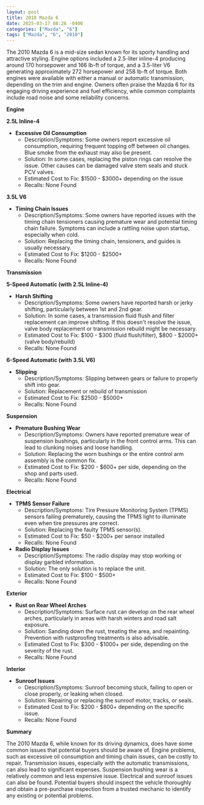 ```yaml
---
layout: post
title: 2010 Mazda 6
date: 2025-03-17 08:26 -0400
categories: ["Mazda", "6"]
tags: ["Mazda", "6", "2010"]
---
```

The 2010 Mazda 6 is a mid-size sedan known for its sporty handling and attractive styling. Engine options included a 2.5-liter inline-4 producing around 170 horsepower and 166 lb-ft of torque, and a 3.5-liter V6 generating approximately 272 horsepower and 258 lb-ft of torque. Both engines were available with either a manual or automatic transmission, depending on the trim and engine. Owners often praise the Mazda 6 for its engaging driving experience and fuel efficiency, while common complaints include road noise and some reliability concerns.

**Engine**

**2.5L Inline-4**

*   **Excessive Oil Consumption**
    *   Description/Symptoms: Some owners report excessive oil consumption, requiring frequent topping off between oil changes. Blue smoke from the exhaust may also be present.
    *   Solution: In some cases, replacing the piston rings can resolve the issue. Other causes can be damaged valve stem seals and stuck PCV valves.
    *   Estimated Cost to Fix: $1500 - $3000+ depending on the issue
    *   Recalls: None Found

**3.5L V6**

*   **Timing Chain Issues**
    *   Description/Symptoms: Some owners have reported issues with the timing chain tensioners causing premature wear and potential timing chain failure. Symptoms can include a rattling noise upon startup, especially when cold.
    *   Solution: Replacing the timing chain, tensioners, and guides is usually necessary.
    *   Estimated Cost to Fix: $1200 - $2500+
    *   Recalls: None Found

**Transmission**

**5-Speed Automatic (with 2.5L Inline-4)**

*   **Harsh Shifting**
    *   Description/Symptoms: Some owners have reported harsh or jerky shifting, particularly between 1st and 2nd gear.
    *   Solution: In some cases, a transmission fluid flush and filter replacement can improve shifting. If this doesn't resolve the issue, valve body replacement or transmission rebuild might be necessary.
    *   Estimated Cost to Fix: $100 - $300 (fluid flush/filter), $800 - $2000+ (valve body/rebuild)
    *   Recalls: None Found

**6-Speed Automatic (with 3.5L V6)**

*   **Slipping**
    *   Description/Symptoms: Slipping between gears or failure to properly shift into gear.
    *   Solution: Replacement or rebuild of transmission
    *   Estimated Cost to Fix: $2500 - $5000+
    *   Recalls: None Found

**Suspension**

*   **Premature Bushing Wear**
    *   Description/Symptoms: Owners have reported premature wear of suspension bushings, particularly in the front control arms. This can lead to clunking noises and loose handling.
    *   Solution: Replacing the worn bushings or the entire control arm assembly is the common fix.
    *   Estimated Cost to Fix: $200 - $600+ per side, depending on the shop and parts used.
    *   Recalls: None Found

**Electrical**

*   **TPMS Sensor Failure**
    *   Description/Symptoms: Tire Pressure Monitoring System (TPMS) sensors failing prematurely, causing the TPMS light to illuminate even when tire pressures are correct.
    *   Solution: Replacing the faulty TPMS sensor(s).
    *   Estimated Cost to Fix: $50 - $200+ per sensor installed
    *   Recalls: None Found
*   **Radio Display Issues**
    *   Description/Symptoms: The radio display may stop working or display garbled information.
    *   Solution: The only solution is to replace the unit.
    *   Estimated Cost to Fix: $100 - $500+
    *   Recalls: None Found

**Exterior**

*   **Rust on Rear Wheel Arches**
    *   Description/Symptoms: Surface rust can develop on the rear wheel arches, particularly in areas with harsh winters and road salt exposure.
    *   Solution: Sanding down the rust, treating the area, and repainting. Prevention with rustproofing treatments is also advisable.
    *   Estimated Cost to Fix: $300 - $1000+ per side, depending on the severity of the rust.
    *   Recalls: None Found

**Interior**

*   **Sunroof Issues**
    *   Description/Symptoms: Sunroof becoming stuck, failing to open or close properly, or leaking when closed.
    *   Solution: Repairing or replacing the sunroof motor, tracks, or seals.
    *   Estimated Cost to Fix: $200 - $800+ depending on the specific issue.
    *   Recalls: None Found

**Summary**

The 2010 Mazda 6, while known for its driving dynamics, does have some common issues that potential buyers should be aware of. Engine problems, such as excessive oil consumption and timing chain issues, can be costly to repair. Transmission issues, especially with the automatic transmissions, can also lead to significant expenses. Suspension bushing wear is a relatively common and less expensive issue. Electrical and sunroof issues can also be found. Potential buyers should inspect the vehicle thoroughly and obtain a pre-purchase inspection from a trusted mechanic to identify any existing or potential problems.

